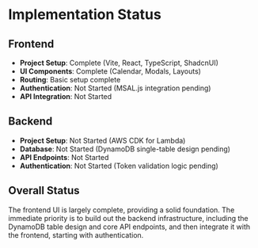 # Implementation Status

## Frontend

- **Project Setup**: Complete (Vite, React, TypeScript, ShadcnUI)
- **UI Components**: Complete (Calendar, Modals, Layouts)
- **Routing**: Basic setup complete
- **Authentication**: Not Started (MSAL.js integration pending)
- **API Integration**: Not Started

## Backend

- **Project Setup**: Not Started (AWS CDK for Lambda)
- **Database**: Not Started (DynamoDB single-table design pending)
- **API Endpoints**: Not Started
- **Authentication**: Not Started (Token validation logic pending)

## Overall Status

The frontend UI is largely complete, providing a solid foundation. The immediate priority is to build out the backend infrastructure, including the DynamoDB table design and core API endpoints, and then integrate it with the frontend, starting with authentication.
